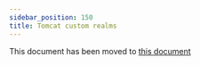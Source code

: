 ```yaml
---
sidebar_position: 150
title: Tomcat custom realms
---
```


This document has been moved to [this document](/lesson/docs/misc/tomcat-customrealms)